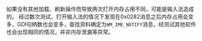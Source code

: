 如果没有其他加载、刷新操作而导致两次打开内存占用不同，可能是输入法造成的。
经过数次测试，打开输入法的情况下发现在0x0282消息之后内存占用会变多，GDI句柄数也会变多，查找资料确定为`WM_IME_NOTIFY`消息，经测试其他软件也会出现相同的情况，并非内存泄漏等异常。